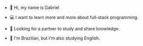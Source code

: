 - 👋 Hi, my name is Gabriel

- 💻 I want to learn more and more about full-stack programming.
- 🧠 Looking for a partner to study and share knowledge.
- 🪪 I'm Brazilian, but I'm also studying English.


<!---
GabrielMesec/GabrielMesec is a ✨ special ✨ repository because its `README.md` (this file) appears on your GitHub profile.
You can click the Preview link to take a look at your changes.
--->
